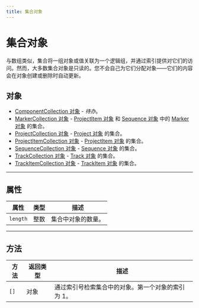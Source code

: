 ```yaml
---
title: 集合对象
---
```

# 集合对象

与数组类似，集合将一组对象或值关联为一个逻辑组，并通过索引提供对它们的访问。然而，大多数集合对象是只读的。您不会自己为它们分配对象——它们的内容会在对象创建或删除时自动更新。

## 对象

- [ComponentCollection 对象](../componentcollection) - *待办*。
- [MarkerCollection 对象](../markercollection) - [ProjectItem 对象](../../item/projectitem) 和 [Sequence 对象](../../sequence/sequence) 中的 [Marker 对象](../../general/marker) 的集合。
- [ProjectCollection 对象](../projectcollection) - [Project 对象](../../general/project) 的集合。
- [ProjectItemCollection 对象](../projectitemcollection) - [ProjectItem 对象](../../item/projectitem) 的集合。
- [SequenceCollection 对象](../sequencecollection) - [Sequence 对象](../../sequence/sequence) 的集合。
- [TrackCollection 对象](../trackcollection) - [Track 对象](../../sequence/track) 的集合。
- [TrackItemCollection 对象](../trackitemcollection) - [TrackItem 对象](../../item/trackitem) 的集合。

---

## 属性

| 属性   | 类型   | 描述    |
| --------- | --------- | ----------------------------- |
| `length`  | 整数   | 集合中对象的数量。   |

---

## 方法

| 方法  | 返回类型  | 描述     |
| ----- | --------- | -------------------------------------------------------------------- |
| `[]`  | 对象   | 通过索引号检索集合中的对象。第一个对象的索引为 1。   |
